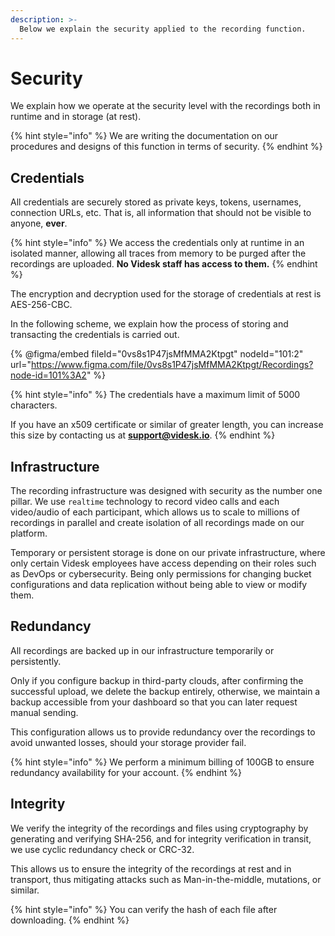 ```yaml
---
description: >-
  Below we explain the security applied to the recording function.
---
```


# Security

We explain how we operate at the security level with the recordings both in runtime and in storage (at rest).

{% hint style="info" %}
We are writing the documentation on our procedures and designs of this function in terms of security.
{% endhint %}

## Credentials

All credentials are securely stored as private keys, tokens, usernames, connection URLs, etc. That is, all information that should not be visible to anyone, **ever**.

{% hint style="info" %}
We access the credentials only at runtime in an isolated manner, allowing all traces from memory to be purged after the recordings are uploaded. **No Videsk staff has access to them.**
{% endhint %}

The encryption and decryption used for the storage of credentials at rest is AES-256-CBC.

In the following scheme, we explain how the process of storing and transacting the credentials is carried out.

{% @figma/embed fileId="0vs8s1P47jsMfMMA2Ktpgt" nodeId="101:2" url="https://www.figma.com/file/0vs8s1P47jsMfMMA2Ktpgt/Recordings?node-id=101%3A2" %}

{% hint style="info" %}
The credentials have a maximum limit of 5000 characters.

If you have an x509 certificate or similar of greater length, you can increase this size by contacting us at **support@videsk.io**.
{% endhint %}

## Infrastructure

The recording infrastructure was designed with security as the number one pillar. We use `realtime` technology to record video calls and each video/audio of each participant, which allows us to scale to millions of recordings in parallel and create isolation of all recordings made on our platform.

Temporary or persistent storage is done on our private infrastructure, where only certain Videsk employees have access depending on their roles such as DevOps or cybersecurity. Being only permissions for changing bucket configurations and data replication without being able to view or modify them.

## Redundancy

All recordings are backed up in our infrastructure temporarily or persistently.

Only if you configure backup in third-party clouds, after confirming the successful upload, we delete the backup entirely, otherwise, we maintain a backup accessible from your dashboard so that you can later request manual sending.

This configuration allows us to provide redundancy over the recordings to avoid unwanted losses, should your storage provider fail.

{% hint style="info" %}
We perform a minimum billing of 100GB to ensure redundancy availability for your account.
{% endhint %}

## Integrity

We verify the integrity of the recordings and files using cryptography by generating and verifying SHA-256, and for integrity verification in transit, we use cyclic redundancy check or CRC-32.

This allows us to ensure the integrity of the recordings at rest and in transport, thus mitigating attacks such as Man-in-the-middle, mutations, or similar.

{% hint style="info" %}
You can verify the hash of each file after downloading.
{% endhint %}
